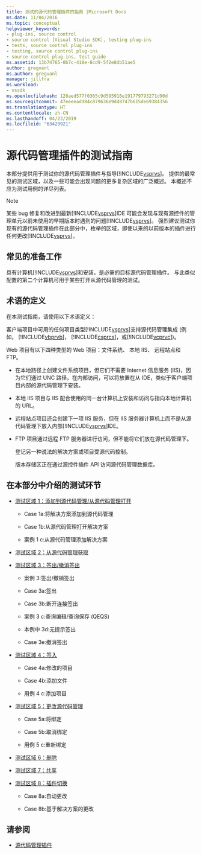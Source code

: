 ```yaml
---
title: 测试的源代码管理插件的指南 |Microsoft Docs
ms.date: 11/04/2016
ms.topic: conceptual
helpviewer_keywords:
- plug-ins, source control
- source control [Visual Studio SDK], testing plug-ins
- tests, source control plug-ins
- testing, source control plug-ins
- source control plug-ins, test guide
ms.assetid: 13b74765-0b7c-418e-8cd9-5f2e8db51ae5
author: gregvanl
ms.author: gregvanl
manager: jillfra
ms.workload:
- vssdk
ms.openlocfilehash: 120aed577f0365c9d595916e191779793271d90d
ms.sourcegitcommit: 47eeeeadd84c879636e9d48747b615de69384356
ms.translationtype: HT
ms.contentlocale: zh-CN
ms.lasthandoff: 04/23/2019
ms.locfileid: "63429921"
---
```

# <a name="test-guide-for-source-control-plug-ins"></a>源代码管理插件的测试指南
本部分提供用于测试你的源代码管理插件与指导[!INCLUDE[vsprvs](../../code-quality/includes/vsprvs_md.md)]。 提供的最常见的测试区域，以及一些可能会出现问题的更多复杂区域的广泛概述。 本概述不应为测试用例的详尽列表。

> [!NOTE]
> 某些 bug 修复和改进到最新[!INCLUDE[vsprvs](../../code-quality/includes/vsprvs_md.md)]IDE 可能会发现与现有源控件的管理单元以前未使用的早期版本时遇到的问题[!INCLUDE[vsprvs](../../code-quality/includes/vsprvs_md.md)]。 强烈建议测试你现有的源代码管理插件在此部分中，枚举的区域，即使以来的以前版本的插件进行任何更改[!INCLUDE[vsprvs](../../code-quality/includes/vsprvs_md.md)]。

## <a name="common-preparation"></a>常见的准备工作
 具有计算机[!INCLUDE[vsprvs](../../code-quality/includes/vsprvs_md.md)]和安装，是必需的目标源代码管理插件。 与此类似配置的第二个计算机可用于某些打开从源代码管理的测试。

## <a name="definition-of-terms"></a>术语的定义
 在本测试指南，请使用以下术语定义：

 客户端项目中可用的任何项目类型[!INCLUDE[vsprvs](../../code-quality/includes/vsprvs_md.md)]支持源代码管理集成 (例如， [!INCLUDE[vbprvb](../../code-quality/includes/vbprvb_md.md)]， [!INCLUDE[csprcs](../../data-tools/includes/csprcs_md.md)]，或[!INCLUDE[vcprvc](../../code-quality/includes/vcprvc_md.md)])。

 Web 项目有以下四种类型的 Web 项目：文件系统、 本地 IIS、 远程站点和 FTP。

- 在本地路径上创建文件系统项目，但它们不需要 Internet 信息服务 (IIS)，因为它们通过 UNC 路径，在内部访问，可以将放置在从 IDE，类似于客户端项目内部的源代码管理下安装。

- 本地 IIS 项目与 IIS 配合使用的同一台计算机上安装和访问与指向本地计算机的 URL。

- 远程站点项目还会创建下一项 IIS 服务，但在 IIS 服务器计算机上而不是从源代码管理下放入内部[!INCLUDE[vsprvs](../../code-quality/includes/vsprvs_md.md)]IDE。

- FTP 项目通过远程 FTP 服务器进行访问，但不能将它们放在源代码管理下。

  登记另一种说法的解决方案或项目受源代码控制。

  版本存储区正在通过源控件插件 API 访问源代码管理数据库。

## <a name="test-areas-covered-in-this-section"></a>在本部分中介绍的测试环节

- [测试区域 1：添加到源代码管理/从源代码管理打开](../../extensibility/internals/test-area-1-add-to-open-from-source-control.md)

    - Case 1a:将解决方案添加到源代码管理

    - Case 1b:从源代码管理打开解决方案

    - 案例 1 c:从源代码管理添加解决方案

- [测试区域 2：从源代码管理获取](../../extensibility/internals/test-area-2-get-from-source-control.md)

- [测试区域 3：签出/撤消签出](../../extensibility/internals/test-area-3-check-out-undo-checkout.md)

    - 案例 3:签出/撤销签出

    - Case 3a:签出

    - Case 3b:断开连接签出

    - 案例 3 c:查询编辑/查询保存 (QEQS)

    - 本例中 3d:无提示签出

    - Case 3e:撤消签出

- [测试区域 4：签入](../../extensibility/internals/test-area-4-check-in.md)

    - Case 4a:修改的项目

    - Case 4b:添加文件

    - 用例 4 c:添加项目

- [测试区域 5：更改源代码管理](../../extensibility/internals/test-area-5-change-source-control.md)

    - Case 5a:将绑定

    - Case 5b:取消绑定

    - 用例 5 c:重新绑定

- [测试区域 6：删除](../../extensibility/internals/test-area-6-delete.md)

- [测试区域 7：共享](../../extensibility/internals/test-area-7-share.md)

- [测试区域 8：插件切换](../../extensibility/internals/test-area-8-plug-in-switching.md)

    - Case 8a:自动更改

    - Case 8b:基于解决方案的更改

## <a name="see-also"></a>请参阅
- [源代码管理插件](../../extensibility/source-control-plug-ins.md)